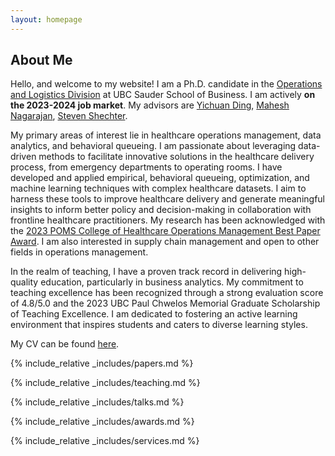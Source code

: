 ```yaml
---
layout: homepage
---
```


## About Me

Hello, and welcome to my website! I am a Ph.D. candidate in the [Operations and Logistics Division](https://www.sauder.ubc.ca/thought-leadership/divisions/operations-and-logistics) at UBC Sauder School of Business. I am actively **on the 2023-2024 job market**. My advisors are [Yichuan Ding](https://www.mcgill.ca/desautels/yichuan-daniel-ding), [Mahesh Nagarajan](https://www.sauder.ubc.ca/people/mahesh-nagarajan), [Steven Shechter](https://www.sauder.ubc.ca/people/steven-shechter).

My primary areas of interest lie in healthcare operations management, data analytics, and behavioral queueing. I am passionate about leveraging data-driven methods to facilitate innovative solutions in the healthcare delivery process, from emergency departments to operating rooms. I have developed and applied empirical, behavioral queueing, optimization, and machine learning techniques with complex healthcare datasets. I aim to harness these tools to improve healthcare delivery and generate meaningful insights to inform better policy and decision-making in collaboration with frontline healthcare practitioners. My research has been acknowledged with the [2023 POMS College of Healthcare Operations Management Best Paper Award](https://www.linkedin.com/posts/xin-david-ding-5b5b618_conference-education-poms-activity-7067906007045156864-xIVs?utm_source=share&utm_medium=member_desktop). I am also interested in supply chain management and open to other fields in operations management. 

In the realm of teaching, I have a proven track record in delivering high-quality education, particularly in business analytics. My commitment to teaching excellence has been recognized through a strong evaluation score of 4.8/5.0 and the 2023 UBC Paul Chwelos Memorial Graduate Scholarship of Teaching Excellence. I am dedicated to fostering an active learning environment that inspires students and caters to diverse learning styles.

My CV can be found [here](assets/files/yiwen_cv.pdf).

{% include_relative _includes/papers.md %}

{% include_relative _includes/teaching.md %}

{% include_relative _includes/talks.md %}

{% include_relative _includes/awards.md %}

{% include_relative _includes/services.md %}

